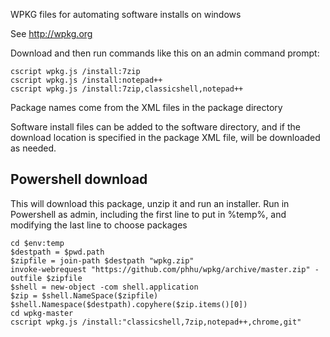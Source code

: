 WPKG files for automating software installs on windows

See http://wpkg.org

Download and then run commands like this on an admin command prompt:

```
cscript wpkg.js /install:7zip
cscript wpkg.js /install:notepad++
cscript wpkg.js /install:7zip,classicshell,notepad++
```

Package names come from the XML files in the package directory

Software install files can be added to the software directory, and if the download location is specified in the package XML file, will be downloaded as needed.

Powershell download
-------------------

This will download this package, unzip it and run an installer. Run in Powershell as admin, including the first line to put in %temp%, and modifying the last line to choose packages

```
cd $env:temp
$destpath = $pwd.path
$zipfile = join-path $destpath "wpkg.zip"
invoke-webrequest "https://github.com/phhu/wpkg/archive/master.zip" -outfile $zipfile
$shell = new-object -com shell.application
$zip = $shell.NameSpace($zipfile)
$shell.Namespace($destpath).copyhere($zip.items()[0])
cd wpkg-master
cscript wpkg.js /install:"classicshell,7zip,notepad++,chrome,git"

```
